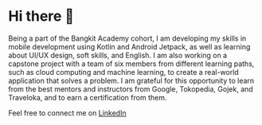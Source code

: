 # Hi there 👋


Being a part of the Bangkit Academy cohort, I am developing my skills in mobile development using Kotlin and Android Jetpack, as well as learning about UI/UX design, soft skills, and English. I am also working on a capstone project with a team of six members from different learning paths, such as cloud computing and machine learning, to create a real-world application that solves a problem. I am grateful for this opportunity to learn from the best mentors and instructors from Google, Tokopedia, Gojek, and Traveloka, and to earn a certification from them. 

Feel free to connect me on [LinkedIn](https://www.linkedin.com/in/felix-winston-35b171208/)




